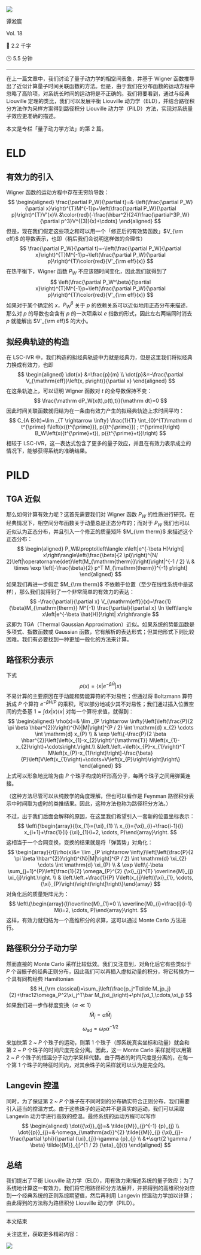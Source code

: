 <section id="frontmatter">
<section id="frontmatter-left">
<img id="avatar" src="https://tva1.sinaimg.cn/large/006y8mN6gy1g73qxb4k8xj30dw0dwgmu.jpg">
<p id="name">谭淞宸</p>
</section>
<section id="frontmatter-right">
<p id="number">Vol. 18</p>
<p id="word-count">📝 2.2 千字</p>
<p id="time-estimation">🕒 5.5 分钟</p>
</section>
</section>

---

在上一篇文章中，我们讨论了量子动力学的相空间表象，并基于 Wigner 函数推导出了近似计算量子时间关联函数的方法。但是，由于我们在分布函数的运动方程中忽略了高阶项，对系统长时间的运动将是不正确的。我们将要看到，通过与经典 Liouville 定理的类比，我们可以发展平衡 Liouville 动力学（ELD），并结合路径积分方法作为采样方案得到路径积分 Liouville 动力学（PILD）方法，实现对系统量子效应更准确的描述。

本文是专栏「量子动力学方法」的第 2 篇。

# ELD

## 有效力的引入

Wigner 函数的运动方程中存在无穷阶导数：
$$
\begin{aligned}
\frac{\partial P_W}{\partial t}=&-\left(\frac{\partial P_W}{\partial x}\right)^{T}M^{-1}p+\left(\frac{\partial P_W}{\partial p}\right)^{T}V'(x)\\
&\color{red}{-\frac{\hbar^2}{24}\frac{\partial^3P_W}{\partial p^3}V^{(3)}(x)+\cdots}
\end{aligned}
$$
但是，现在我们假定这些项之和可以用一个「修正后的有效势函数」$V_{\rm eff}$ 的导数表示，也即（稍后我们会说明这样做的合理性）
$$
\frac{\partial P_W}{\partial t}=-\left(\frac{\partial P_W}{\partial x}\right)^{T}M^{-1}p+\left(\frac{\partial P_W}{\partial p}\right)^{T}\color{red}{V'_{\rm eff}(x)}
$$
在热平衡下，Wigner 函数 $P_W$ 不应该随时间变化，因此我们就得到了
$$
\left(\frac{\partial P_W^\beta}{\partial x}\right)^{T}M^{-1}p=\left(\frac{\partial P_W}{\partial p}\right)^{T}\color{red}{V'_{\rm eff}(x)}
$$
如果对于某个确定的 $x$，$P_W^{\beta}$ 关于 $p$ 的依赖关系可以近似地用正态分布来描述，那么对 $p$ 的导数也会含有 $p$ 的一次项乘以 $e$ 指数的形式，因此左右两端同时消去 $p$ 就能解出 $V'_{\rm eff}$ 的大小。

## 拟经典轨迹的构造

在 LSC-IVR 中，我们构造的拟经典轨迹中力就是经典力，但是这里我们将拟经典力换成有效力，也即
$$
\begin{aligned} \dot{x} &=\frac{p}{m} \\ \dot{p}&=-\frac{\partial V_{\mathrm{eff}}\left(x, p\right)}{\partial x} \end{aligned}
$$
在这条轨迹上，可以证明 Wigner 函数对 $t$ 的全导数保持不变：
$$
\frac{\mathrm dP_W(x(t),p(t),t)}{\mathrm dt}=0
$$
因此时间关联函数就归结为在一条由有效力产生的拟经典轨迹上求时间平均：
$$
C_{A B}(t)=\lim _{T \rightarrow \infty} \frac{1}{T} \int_{0}^{T}\mathrm d t^{\prime} f\left(x({t^{\prime}}), p({t^{\prime}}) ; t^{\prime}\right) B_W\left(x({t^{\prime}+t}), p({t^{\prime}+t})\right)
$$
相较于 LSC-IVR，这一表达式包含了更多的量子效应，并且在有效力表示成立的情况下，能够获得系统的准确结果。

# PILD

## TGA 近似

那么如何计算有效力呢？这首先需要我们对 Wigner 函数 $P_W$ 的性质进行研究。在经典情况下，相空间分布函数关于动量总是正态分布的；而对于 $P_W$ 我们也可以近似认为正态分布，并且引入一个修正的质量矩阵 $M_{\rm therm}$ 来描述这个正态分布：
$$
\begin{aligned}
P_W&\propto\left\langle x\left|e^{-\beta H}\right| x\right\rangle\left(\frac{\beta}{2 \pi}\right)^{N/ 2}\left|\operatorname{det}\left(M_{\mathrm{therm}}\right)\right|^{-1 / 2} \\ & \times \exp \left[-\frac{\beta}{2} p^T M_{\mathrm{therm}}^{-1} p\right] \end{aligned}
$$
如果我们再进一步假定 $M_{\rm therm}$ 不依赖于位置（至少在线性系统中是这样），那么我们就得到了一个非常简单的有效力的表达：
$$
-\frac{\partial}{\partial x} V_{\mathrm{eff}}(x)=\frac{1}{\beta}M_{\mathrm{therm}} M^{-1} \frac{\partial}{\partial x} \ln \left\langle x\left|e^{-\beta \hat{H}}\right| x\right\rangle
$$
这即为 TGA（Thermal Gaussian Approximation）近似。如果系统的势能函数是多项式、指数函数或 Gaussian 函数，它有解析的表达形式；但其他形式下则比较困难。我们有必要找到一种更加一般化的方法来计算。

## 路径积分表示

下式
$$
\rho(x)=\left\langle x\left|e^{-\beta \hat{H}}\right| x\right\rangle
$$
不易计算的主要原因在于动能和势能算符的不对易性；但通过将 Boltzmann 算符拆成 $P$ 个算符 $e^{-\beta\hat H/P}$ 的乘积，可以部分地减少其不对易性；我们通过插入位置空间的完备基 $1=\int\mathrm dx|x\rangle\langle x|$ 对每一个算符求值，就得到：
$$
\begin{aligned} \rho(x)=& \lim _{P \rightarrow \infty}\left[\left(\frac{P}{2 \pi \beta \hbar^{2}}\right)^{N}|M|\right]^{P / 2} \int \mathrm{d} x_{2} \cdots \int \mathrm{d} x_{P} \\ & \exp \left\{-\frac{P}{2 \beta \hbar^{2}}\left[\left(x_{1}-x_{2}\right)^{\mathrm{T}} M\left(x_{1}-x_{2}\right)+\cdots\right.\right.\\ &\left.\left.+\left(x_{P}-x_{1}\right)^T M\left(x_{P}-x_{1}\right)\right]-\frac{\beta}{P}\left[V\left(x_{1}\right)+\cdots+V\left(x_{P}\right)\right]\right\} \end{aligned}
$$
上式可以形象地比喻为由 $P$ 个珠子构成的环形高分子，每两个珠子之间用弹簧连接。

（这种方法尽管可以从纯数学的角度理解，但也可以看作是 Feynman 路径积分表示中时间取为虚时的类推结果。因此，这种方法也称为路径积分方法。）

不过，出于我们后面会解释的原因，在这里我们希望引入一套新的位置坐标表示：
$$
\left\{\begin{array}{l}x_{1}={\xi}_{1} \\ x_{i}={\xi}_{i}+\frac{i-1}{i} x_{i+1}+\frac{1}{i} {\xi}_{1}(i=2, \cdots, P)\end{array}\right.
$$
这相当于一个合同变换，变换的结果就是将「弹簧势」对角化：
$$
\begin{array}{rl}\rho(x)&= \lim _{P \rightarrow \infty}\left[\left(\frac{P}{2 \pi \beta \hbar^{2}}\right)^{N}|M|\right]^{P / 2} \int \mathrm{d} \xi_{2} \cdots \int \mathrm{d} \xi_{P} \\ & \exp \left\{-\beta \sum_{j=1}^{P}\left[\frac{1}{2} \omega_{P}^{2} {\xi}_{j}^{T} \overline{M}_{j} \xi_{j}\right.\right. \\ & \left.\left.+\frac{1}{P} V\left(x_{j}\left({\xi}_{1}, \cdots, {\xi}_{P}\right)\right)\right]\right\}\end{array}
$$
对角化后的质量矩阵元为：
$$
\left\{\begin{array}{l}\overline{M}_{1}=0 \\ \overline{M}_{i}=\frac{i}{i-1} M(i=2, \cdots, P)\end{array}\right.
$$
这样，有效力就归结为一个高维积分的求算，这可以通过 Monte Carlo 方法进行。

## 路径积分分子动力学

然而直接的 Monte Carlo 采样比较低效。我们又注意到，对角化后它有些类似于 $P$ 个谐振子的经典正则分布，因此我们可以再插入虚拟动量的积分，将它转换为一个具有同构经典 Hamiltonian
$$
H_{\rm classical}=\sum_j\left(\frac{p_j^T\tilde M_jp_j}{2}+\frac12\omega_P^2\xi_j^T\bar M_j\xi_j\right)+\phi(\xi_1,\cdots,\xi_j)
$$
如果我们进一步作标度变换（$\alpha\ll1$）
$$
\tilde M_j=\alpha\bar M_j
$$

$$
\omega_{\mathrm{ad}}=\omega_{P}\alpha^{-1/2}
$$

来加快第 2 ~ $P$ 个珠子的运动，则第 1 个珠子（即系统真实坐标和动量）就会和第 2 ~ $P$ 个珠子的时间尺度完全分离。因此，这一 Monte Carlo 采样就可以用第 2 ~ $P$ 个珠子的恒温分子动力学采样代替。由于两者的时间尺度是分离的，在每一个第 1 个珠子的特征时间内，对其余珠子的采样就可以认为是完全的。

## Langevin 控温

同时，为了保证第 2 ~ $P$ 个珠子在不同时刻的分布确实符合正则分布，我们需要引入适当的控温方式。由于这些珠子的运动并不是真实的运动，我们可以采取 Langevin 动力学进行高效的控温。最终系统的运动方程可以写作
$$
\begin{aligned} \dot{{\xi}}_{j}=& \tilde{{M}}_{j}^{-1} {p}_{j} \\ \dot{{p}}_{j}=&-\omega_{\mathrm{ad}}^{2} \tilde{{M}}_{j} {\xi}_{j}-\frac{\partial \phi}{\partial {\xi}_{j}}-\gamma {p}_{j} \\ &+\sqrt{2 \gamma / \beta} \tilde{{M}}_{j}^{1 / 2} {\eta}_{j}(t) \end{aligned}
$$

## 总结

我们提出了平衡 Liouville 动力学（ELD），用有效力来描述系统的量子效应；为了系统地计算这一有效力，我们将它用路径积分方法展开，并把得到的高维积分对应到一个经典系统的正则系综期望值，然后再利用 Langevin 控温动力学加以计算；由此得到的方法称为路径积分 Liouville 动力学（PILD）。

---

<section id="backmatter">
<p id="end">本文结束</p>
<p id="more">关注这里，获取更多精彩内容：</p>
<img src="https://tva1.sinaimg.cn/large/006y8mN6ly1g77q459r7nj30u00u0tae.jpg">
</section>